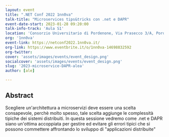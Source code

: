 ```yaml
---
layout: event
title: ".NET Conf 2022 1nn0va"
talk-title: "Microservices tips&tricks con .net e DAPR"
event-date-start: 2023-01-28 09:20:00
talk-info-track: 'Aula S1'
location: 'Consorzio Universitario di Pordenone, Via Prasecco 3/A, Pordenone'
org: '1nn0va'
event-link: https://netconf2022.1nn0va.it/
org-link: https://www.eventbrite.it/o/1nn0va-14698832592
org-twitter:
cover: 'assets/images/events/event_design.png'
socialcover: 'assets/images/events/event_design.png'
slug: '2023-microservice-DAPR-alea'
author: [ale]

---
```

## Abstract
Scegliere un'architettura a microservizi deve essere una scelta consapevole, perchè molto spesso, tale scelta aggiunge le complessità tipiche dei sistemi distribuiti. In questa sessione vedremo come .net e DAPR siano un'ottima accoppiata per gestire ed evitare gli errori tipici che si possono commettere affrontando lo sviluppo di "applicazioni distribuite"
 
<!--div class="video">
<div class="responsive-iframe-container-16">
<iframe class="responsive-iframe" src="https://www.youtube.com/embed/bJ0-Ljy98m8?start=26876" frameborder="0" allow="accelerometer; autoplay; clipboard-write; encrypted-media; gyroscope; picture-in-picture" allowfullscreen></iframe>
</div>
</div>

<p><a href="https://github.com/GianniBortoloBossini/azureday2022-microsoft-feature-management">Il <strong>Repo</strong> è disponibile qui: https://github.com/GianniBortoloBossini/azureday2022-microsoft-feature-management</a></p-->